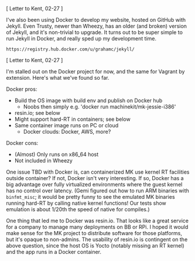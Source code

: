 [ Letter to Kent, 02-27 ]

I've also been using Docker to develop my website, hosted on GitHub
with Jekyll.  Even Trusty, newer than Wheezy, has an older (and
broken) version of Jekyll, and it's non-trivial to upgrade.  It turns
out to be super simple to run Jekyll in Docker, and really sped up my
development time.

    https://registry.hub.docker.com/u/grahamc/jekyll/

[ Letter to Kent, 02-27 ]

I'm stalled out on the Docker project for now, and the same for
Vagrant by extension.  Here's what we've found so far.

Docker pros:
- Build the OS image with build env and publish on Docker hub
  - Noobs then simply e.g. 'docker run machinekit/mk-jessie-i386'
- resin.io; see below
- Might support hard-RT in containers; see below
- Same container image runs on PC or cloud
  - Docker clouds:  Docker, AWS, more?

Docker cons:
- (Almost) Only runs on x86_64 host
- Not included in Wheezy

One issue TBD with Docker is, can containerized MK use kernel RT
facilities outside container?  If not, Docker isn't very interesting.
If so, Docker has a big advantage over fully virtualized environments
where the guest kernel has no control over latency.  (Gemi figured out
how to run ARM binaries with `binfmt_misc`; it would be pretty funny
to see the emulated MK binaries running hard-RT by calling native
kernel functions!  Our tests show emulation is about 1/20th the speed
of native for compiles.)

One thing that led me to Docker was resin.io.  That looks like a great
service for a company to manage many deployments on BB or RPi.  I
hoped it would make sense for the MK project to distribute software
for those platforms, but it's opaque to non-admins.  The usability of
resin.io is contingent on the above question, since the host OS is
Yocto (notably missing an RT kernel) and the app runs in a Docker
container.
